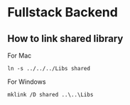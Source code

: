 # Fullstack Backend

##  How to link shared library

For Mac

```
ln -s ../../../Libs shared
```

For Windows

```
mklink /D shared ..\..\Libs
```
